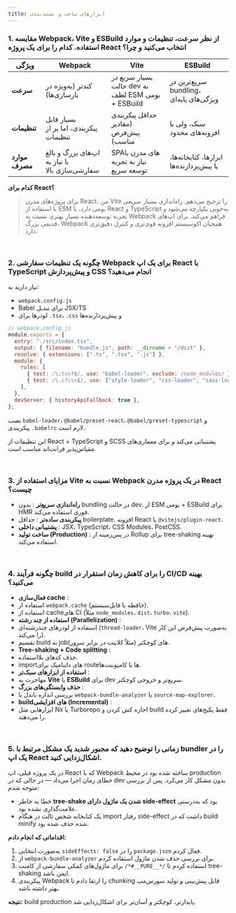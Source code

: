 ```yaml
---
title: ابزارهای ساخت و بسته‌بندی
---
```


<link rel="stylesheet" href="{{ site.baseurl }}/assets/css/persian.css">

### 1. مقایسه Webpack، Vite و ESBuild از نظر سرعت، تنظیمات و موارد استفاده. کدام را برای یک پروژه React انتخاب می‌کنید و چرا؟

| ویژگی         | Webpack                                         | Vite                                               | ESBuild                                   |
| ------------- | ----------------------------------------------- | -------------------------------------------------- | ----------------------------------------- |
| **سرعت**      | کندتر (به‌ویژه در بازسازی‌ها)                   | بسیار سریع در حالت dev به لطف ESM بومی + ESBuild  | سریع‌ترین در bundling، ویژگی‌های پایه‌ای |
| **تنظیمات**   | بسیار قابل پیکربندی، اما پر از تنظیمات          | حداقل پیکربندی (مقادیر پیش‌فرض مناسب)             | سبک، ولی با افزونه‌های محدود              |
| **موارد مصرف**| اپ‌های بزرگ و بالغ با نیاز به سفارشی‌سازی بالا | SPAهای مدرن با نیاز به تجربه توسعه سریع           | ابزارها، کتابخانه‌ها، یا پیش‌پردازنده‌ها  |

**کدام برای React؟**

> برای پروژه‌های مدرن React، من Vite را ترجیح می‌دهم. راه‌اندازی بسیار سریعی با استفاده از ESM بومی دارد، با React و TypeScript به‌خوبی یکپارچه می‌شود و تجربه توسعه‌دهنده بسیار بهتری نسبت به Webpack فراهم می‌کند. برای اپ‌های قدیمی بزرگ، Webpack همچنان اکوسیستم افزونه قوی‌تری و کنترل دقیق‌تری دارد.

<br />

### 2. چگونه یک تنظیمات سفارشی Webpack برای یک اپ React با TypeScript و پیش‌پردازش CSS انجام می‌دهید؟

نیاز دارید به:

- `webpack.config.js`
- Babel برای تبدیل JSX/TS
- لودرها برای `.tsx`، `.css` و پیش‌پردازنده‌ها

```jsx
// webpack.config.js
module.exports = {
  entry: "./src/index.tsx",
  output: { filename: "bundle.js", path: __dirname + "/dist" },
  resolve: { extensions: [".ts", ".tsx", ".js"] },
  module: {
    rules: [
      { test: /\.tsx?$/, use: "babel-loader", exclude: /node_modules/ },
      { test: /\.s?css$/, use: ["style-loader", "css-loader", "sass-loader"] },
    ],
  },
  devServer: { historyApiFallback: true },
};
```

نصب `babel-loader`، `@babel/preset-react`، `@babel/preset-typescript` و پیکربندی `.babelrc` لازم است.

این تنظیمات از React + TypeScript و SCSS پشتیبانی می‌کند و برای معماری‌های مقیاس‌پذیر فرانت‌اند مناسب است.

<br />

### 3. مزایای استفاده از Vite نسبت به Webpack در یک پروژه مدرن React چیست؟

- **راه‌اندازی سریع‌تر** : بدون bundling در حالت dev. از ESM بومی + ESBuild برای HMR فوری استفاده می‌کند.
- **پیکربندی ساده‌تر** : حداقل boilerplate. افزونه React با `@vitejs/plugin-react`.
- **پشتیبانی داخلی** : JSX، TypeScript، CSS Modules، PostCSS.
- **ساخت تولید (Production)** : در پس‌زمینه از Rollup برای tree-shaking بهینه استفاده می‌کند.

<br />

### 4. چگونه فرآیند build را برای کاهش زمان استقرار در CI/CD بهینه می‌کنید؟

- **فعال‌سازی cache** :
- استفاده از `webpack.cache` (حافظه یا فایل‌سیستم).
- استفاده از cacheهای CI (مثلاً `node_modules`، `dist`، `turbo`، `vite`).
- **استفاده از چند رشته (Parallelization)** :
- استفاده از لودرهای چندرشته‌ای (`thread-loader`، Vite به‌صورت پیش‌فرض این کار را می‌کند).
- تقسیم build به jobهای کوچکتر (مثلاً کلاینت در برابر سرور).
- **Tree-shaking + Code splitting** :
- حذف کدهای بلااستفاده.
- importهای داینامیک برای routeها یا کامپوننت‌ها.
- **استفاده از ابزارهای سبک‌تر** :
- مهاجرت به **Vite** یا **ESBuild** برای dev سریع‌تر و خروجی کوچکتر.
- **حذف وابستگی‌های بزرگ** :
- بررسی اندازه باندل با `webpack-bundle-analyzer` یا `source-map-explorer`.
- **buildهای افزایشی (Incremental)** :
- ابزارهایی مثل Nx یا Turborepo اجازه کش کردن و build فقط پکیج‌های تغییر کرده را می‌دهند.

<br />

### 5. زمانی را توضیح دهید که مجبور شدید یک مشکل مرتبط با bundler را در یک اپ React اشکال‌زدایی کنید.

در یک پروژه قبلی، اپ React که با Webpack ساخته شده بود در محیط production خطای زمان اجرا می‌داد — در حالی که در dev بدون مشکل کار می‌کرد. پس از بررسی متوجه شدم:

- خطا به خاطر **tree-shake شدن یک ماژول دارای side-effect** بود که به‌درستی علامت‌گذاری نشده بود.
- یک کتابخانه شخص ثالث در هنگام import رفتار side-effect داشت که در build minify شده حذف شده بود.

**اقداماتی که انجام دادم:**

1. به‌صورت انتخابی `sideEffects: false` را در `package.json` فعال کردم.
2. از `webpack-bundle-analyzer` برای بررسی حذف شدن ماژول استفاده کردم.
3. برای ماژول‌های کمکی سفارشی از کامنت `/*#__PURE__*/` استفاده کردم تا tree-shaking ایمن باشد.
4. پیکربندی Webpack را ارتقا دادم تا chunking قابل پیش‌بینی و تولید سورس‌مپ بهتر داشته باشد.

**نتیجه:** build production پایدارتر، کوچکتر و آسان‌تر برای اشکال‌زدایی شد.
